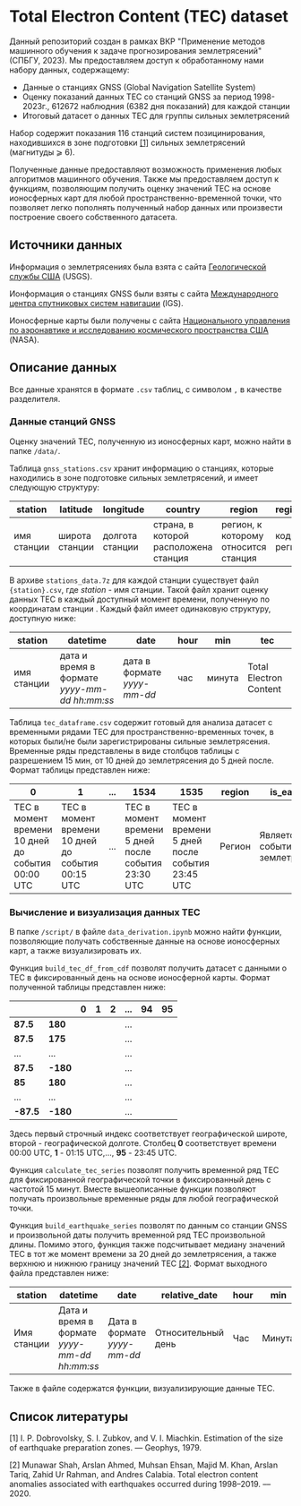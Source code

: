 # Total Electron Content (TEC) dataset

Данный репозиторий создан в рамках ВКР "Применение методов машинного обучения к задаче прогнозирования землетрясений" (СПБГУ, 2023). Мы предоставляем доступ к обработанному нами набору данных, содержащему:
- Данные о станциях GNSS (Global Navigation Satellite System)
- Оценку показаний данных TEC со станций GNSS за период 1998-2023г., 612672 наблюдния (6382 дня показаний) для каждой станции
- Итоговый датасет о данных TEC для группы сильных землетрясений

Набор содержит показания 116 станций систем позицинирования, находившихся в зоне подготовки [[1]](#prep) сильных землетрясений (магнитуды ⩾ 6).

Полученные данные предоставляют возможность применения любых алгоритмов машинного обучения. Также мы предоставляем доступ к функциям, позволяющим получить оценку значений TEC на основе ионосферных карт для любой пространственно-временной точки, что позволяет легко пополнять полученный набор данных или произвести построение своего собственного датасета.

## Источники данных

Информация о землетрясениях была взята с сайта [Геологической службы США](https://earthquake.usgs.gov) (USGS).

Ионформация о станциях GNSS были взяты с сайта  [Международного центра спутниковых систем навигации](https://igs.org/) (IGS).

Ионосферные карты были получены с сайта [Национального управления по
аэронавтике и исследованию космического пространства США ](https://spdf.gsfc.nasa.gov/) (NASA). 

## Описание данных
Все данные хранятся в формате ```.csv``` таблиц, с символом ```,``` в качестве разделителя.

### Данные станций GNSS
Оценку значений TEC, полученную из ионосферных карт, можно найти в папке ```/data/```.

Таблица ```gnss_stations.csv``` хранит информацию о станциях, которые находились в зоне подготовке сильных землетрясений, и имеет следующую структуру:

| station |	latitude |	longitude |	country | region | region_id |
|-------|------|------|---|---|--------------|
| имя станции | широта станции | долгота станции | страна, в которой расположена станция | регион, к которому относится станция | код региона |

В архиве ```stations_data.7z``` для каждой станции существует файл ```{station}.csv```, где _station_ - имя станции. Такой файл хранит оценку данных TEС в каждый доступный момент времени, полученную по координатам станции . Каждый файл имеет одинаковую структуру, доступную ниже:

| station |	datetime | date |	hour | min | tec |
|-------|------|------|---|---|--------------|
| имя станции | дата и время в формате _yyyy-mm-dd_ _hh:mm:ss_| дата в формате _yyyy-mm-dd_ | час | минута | Total Electron Content | 

Таблица ```tec_dataframe.csv``` содержит готовый для анализа датасет с временными рядами TEC для пространственно-временных точек, в которых были/не были зарегистрированы сильные землетрясения. Временные ряды представлены в виде столбцов таблицы с разрешением 15 мин, от 10 дней до землетрясения до 5 дней после. Формат таблицы представлен ниже:

| 0 |	1 | ... |	1534 | 1535 | region | is_earhquake |
|-------|------|------|---|---|--------------| ---|
| TEC в момент времени 10 дней до события 00:00 UTC | TEC в момент времени 10 дней до события 00:15 UTC | ... | TEC в момент времени 5 дней после события 23:30 UTC | TEC в момент времени 5 дней после события 23:45 UTC | Регион | Является ли событие землетрясением? |



### Вычисление и визуализация данных TEC

В папке ```/script/``` в файле ```data_derivation.ipynb``` можно найти функции, позволяющие получать собственные данные на основе ионосферных карт, а также визуализировать их. 

Функция ```build_tec_df_from_cdf``` позволят получить датасет с данными о TEC в фиксированный день на основе ионосферной карты. Формат полученной таблицы представлен ниже: 

| | | 0 | 1 |	2 | ... | 94 | 95 |
| ----- | -----|  - | - |	- | -- | - | - |
| **87.5** | **180** |  |  |	 | ... |  |  |
| **87.5** | **175** |  |  |	 | ... |  |  |
| ... | ...  |  |  | | ... |  |  |  | 
| **87.5** | **-180** |  |  |	 | ... |  |  |
| **85** | **180** |  |  |	 | ... |  |  |
| ... | ...  |  |  | | ...  |  |  |  | 
| **-87.5** | **-180**|  |  |	 | ... |  |  |

Здесь первый строчный индекс соответствует географической широте, второй - географической долготе. Столбец **0** соответствует времени 00:00 UTC, **1** - 01:15 UTC,..., **95** - 23:45 UTC.

Функция ```calculate_tec_series``` позволят получить временной ряд TEC для фиксированной географической точки в фиксированный день с частотой 15 минут. Вместе вышеописанные функции позволяют получать произвольные временные ряды для любой географической точки.

Функция  ```build_earthquake_series``` позволят по данным со станции GNSS и произвольной даты получить временной ряд TEC произвольной длины. Помимо этого, функция также подсчитывает медиану значений TEC в тот же момент времени за 20 дней до землетрясения, а также верхнюю и нижнюю границу значений TEC [[2]](#borders). Формат выходного файла представлен ниже:

| station |	datetime |	date |	relative_date |	hour |	min |	tec |	lower_bound | 	median |	upper_bound |
| ---- |	----- |	----- |	----- |	----- |	----- | ----- |	----- | 	----- |	----- |
| Имя станции | Дата и время в формате _yyyy-mm-dd_ _hh:mm:ss_| Дата в формате _yyyy-mm-dd_ | Относительный день | Час | Минута | Total Electron Content | Нижняя граница | Медиана | Верхняя граница |

Также в файле содержатся функции, визуализирующие данные TEC.

## Список литературы

<a name="prep">[1]</a>  I. P. Dobrovolsky, S. I. Zubkov, and V. I. Miachkin. Estimation of the
size of earthquake preparation zones. –– Geophys, 1979.

<a name="borders">[2]</a> Munawar Shah, Arslan Ahmed, Muhsan Ehsan, Majid M. Khan, Arslan Tariq, Zahid Ur Rahman, and Andres Calabia. Total electron
content anomalies associated with earthquakes occurred during 1998–2019. –– 2020.



